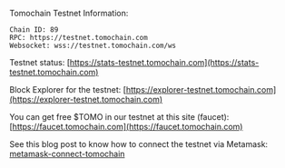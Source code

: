 Tomochain Testnet Information:
```
Chain ID: 89
RPC: https://testnet.tomochain.com
Websocket: wss://testnet.tomochain.com/ws
```

Testnet status: [https://stats-testnet.tomochain.com](https://stats-testnet.tomochain.com)

Block Explorer for the testnet: [https://explorer-testnet.tomochain.com](https://explorer-testnet.tomochain.com)

You can get free $TOMO in our testnet at this site (faucet): [https://faucet.tomochain.com](https://faucet.tomochain.com)

See this blog post to know how to connect the testnet via Metamask: [metamask-connect-tomochain](https://medium.com/tomochain/tomo-guideline-how-to-connect-metamask-wallet-to-tomochain-f25053361ef)
